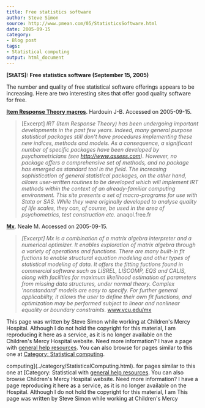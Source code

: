```yaml
---
title: Free statistics software
author: Steve Simon
source: http://www.pmean.com/05/StatisticsSoftware.html
date: 2005-09-15
category:
- Blog post
tags:
- Statistical computing
output: html_document
---
```

**[StATS]:** **Free statistics software (September
15, 2005)**

The number and quality of free statistical software offerings appears to
be increasing. Here are two interesting sites that offer good quality
software for free.

**[Item Response Theory macros](http://anaqol.free.fr)**. Hardouin J-B.
Accessed on 2005-09-15.

> \[Excerpt\] *IRT (Item Response Theory) has been undergoing important
> developments in the past few years. Indeed, many general purpose
> statistical packages still don\'t have procedures implementing these
> new indices, methods and models. As a consequence, a significant
> number of specific packages have been developed by psychometricians
> (see http://www.assess.com). However, no package offers a
> comprehensive set of methods, and no package has emerged as standard
> tool in the field. The increasing sophistication of general
> statistical packages, on the other hand, allows user-written routines
> to be developed which will implement IRT methods within the context of
> an already-familiar computing environment. This site presents a set of
> macro-programs for use with Stata or SAS. While they were originally
> developed to analyse quality of life scales, they can, of course, be
> used in the area of psychometrics, test construction etc.*
> anaqol.free.fr

**[Mx](http://www.vcu.edu/mx)**. Neale M. Accessed on 2005-09-15.

> *\[Excerpt\] Mx is a combination of a matrix algebra interpreter and a
> numerical optimizer. It enables exploration of matrix algebra through
> a variety of operations and functions. There are many built-in fit
> fuctions to enable structural equation modeling and other types of
> statistical modeling of data. It offers the fitting fuctions found in
> commercial software such as LISREL, LISCOMP, EQS and CALIS, along with
> facilities for maximum likelihood estimation of parameters from
> missing data structures, under normal theory. Complex \'nonstandard\'
> models are easy to specify. For further general applicability, it
> allows the user to define their own fit functions, and optimization
> may be performed subject to linear and nonlinear equality or boundary
> constraints.* www.vcu.edu/mx

This page was written by Steve Simon while working at Children\'s Mercy
Hospital. Although I do not hold the copyright for this material, I am
reproducing it here as a service, as it is no longer available on the
Children\'s Mercy Hospital website. Need more information? I have a page
with [general help resources](../GeneralHelp.html). You can also browse
for pages similar to this one at [Category: Statistical
computing](../category/StatisticalComputing.html).
<!---More--->
computing](../category/StatisticalComputing.html).
for pages similar to this one at [Category: Statistical
with [general help resources](../GeneralHelp.html). You can also browse
Children\'s Mercy Hospital website. Need more information? I have a page
reproducing it here as a service, as it is no longer available on the
Hospital. Although I do not hold the copyright for this material, I am
This page was written by Steve Simon while working at Children\'s Mercy

<!---Do not use
**[StATS]:** **Free statistics software (September
This page was written by Steve Simon while working at Children\'s Mercy
Hospital. Although I do not hold the copyright for this material, I am
reproducing it here as a service, as it is no longer available on the
Children\'s Mercy Hospital website. Need more information? I have a page
with [general help resources](../GeneralHelp.html). You can also browse
for pages similar to this one at [Category: Statistical
computing](../category/StatisticalComputing.html).
--->


